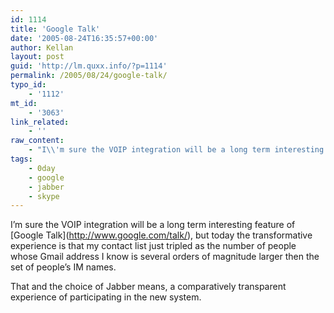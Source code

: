```yaml
---
id: 1114
title: 'Google Talk'
date: '2005-08-24T16:35:57+00:00'
author: Kellan
layout: post
guid: 'http://lm.quxx.info/?p=1114'
permalink: /2005/08/24/google-talk/
typo_id:
    - '1112'
mt_id:
    - '3063'
link_related:
    - ''
raw_content:
    - "I\\'m sure the VOIP integration will be a long term interesting feature of [Google Talk](http://www.google.com/talk/), but today the transformative experience is that my contact list just tripled as the number of people whose Gmail address I know is several orders of magnitude larger then the set of people\\'s IM names.\n\nThat and the choice of Jabber means, a comparatively transparent experience of participating in the new system."
tags:
    - 0day
    - google
    - jabber
    - skype
---
```


I’m sure the VOIP integration will be a long term interesting feature of \[Google Talk\](http://www.google.com/talk/), but today the transformative experience is that my contact list just tripled as the number of people whose Gmail address I know is several orders of magnitude larger then the set of people’s IM names.

That and the choice of Jabber means, a comparatively transparent experience of participating in the new system.